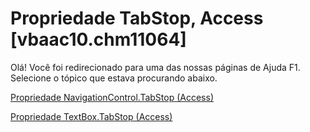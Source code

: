
# Propriedade TabStop, Access [vbaac10.chm11064]

Olá! Você foi redirecionado para uma das nossas páginas de Ajuda F1. Selecione o tópico que estava procurando abaixo.

[Propriedade NavigationControl.TabStop (Access)](http://msdn.microsoft.com/library/40aeb05f-b94f-ee88-5e98-0f77599c7a14%28Office.15%29.aspx)

[Propriedade TextBox.TabStop (Access)](http://msdn.microsoft.com/library/ecb9ede6-e7a8-ca91-9ca3-3fad9de2ef90%28Office.15%29.aspx)

